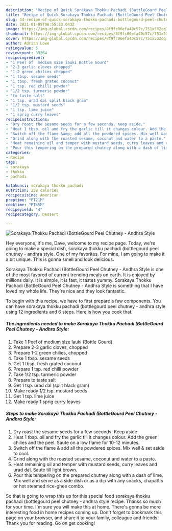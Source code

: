 ```yaml
---
description: "Recipe of Quick Sorakaya Thokku Pachadi (BottleGourd Peel Chutney - Andhra Style"
title: "Recipe of Quick Sorakaya Thokku Pachadi (BottleGourd Peel Chutney - Andhra Style"
slug: 44-recipe-of-quick-sorakaya-thokku-pachadi-bottlegourd-peel-chutney-andhra-style
date: 2021-01-05T06:55:33.043Z
image: https://img-global.cpcdn.com/recipes/8f9fc06efa40c57c/751x532cq70/sorakaya-thokku-pachadi-bottlegourd-peel-chutney-andhra-style-recipe-main-photo.jpg
thumbnail: https://img-global.cpcdn.com/recipes/8f9fc06efa40c57c/751x532cq70/sorakaya-thokku-pachadi-bottlegourd-peel-chutney-andhra-style-recipe-main-photo.jpg
cover: https://img-global.cpcdn.com/recipes/8f9fc06efa40c57c/751x532cq70/sorakaya-thokku-pachadi-bottlegourd-peel-chutney-andhra-style-recipe-main-photo.jpg
author: Adrian Lowe
ratingvalue: 5
reviewcount: 39264
recipeingredient:
- "1 Peel of  medium size lauki Bottle Gourd"
- "2-3 garlic cloves chopped"
- "1-2 green chilies chopped"
- "1 tbsp. sesame seeds"
- "1 tbsp. fresh grated coconut"
- "1 tsp. red chilli powder"
- "1/2 tsp. turmeric powder"
- "to taste salt"
- "1 tsp. urad dal split black gram"
- "1/2 tsp. mustard seeds"
- "1 tsp. lime juice"
- "1 sprig curry leaves"
recipeinstructions:
- "Dry roast the sesame seeds for a few seconds. Keep aside."
- "Heat 1 tbsp. oil and fry the garlic till it changes colour. Add the green chilies and the peel. Saute on a low flame for 10-12 minutes."
- "Switch off the flame &amp; add all the powdered spices. Mix well &amp; set aside to cool."
- "Grind along with the roasted sesame, coconut and water to a paste."
- "Heat remaining oil and temper with mustard seeds, curry leaves and urad dal. Saute till light brown."
- "Pour this tempering on the prepared chutney along with a dash of lime. Mix well and serve as a side dish or as a dip with any snacks, chapattis or hot steamed rice-ghee combo."
categories:
- Recipe
tags:
- sorakaya
- thokku
- pachadi

katakunci: sorakaya thokku pachadi 
nutrition: 258 calories
recipecuisine: American
preptime: "PT21M"
cooktime: "PT45M"
recipeyield: "4"
recipecategory: Dessert

---
```



![Sorakaya Thokku Pachadi (BottleGourd Peel Chutney - Andhra Style](https://img-global.cpcdn.com/recipes/8f9fc06efa40c57c/751x532cq70/sorakaya-thokku-pachadi-bottlegourd-peel-chutney-andhra-style-recipe-main-photo.jpg)

Hey everyone, it's me, Dave, welcome to my recipe page. Today, we're going to make a special dish, sorakaya thokku pachadi (bottlegourd peel chutney - andhra style. One of my favorites. For mine, I am going to make it a bit unique. This is gonna smell and look delicious.

Sorakaya Thokku Pachadi (BottleGourd Peel Chutney - Andhra Style is one of the most favored of current trending meals on earth. It is enjoyed by millions daily. It is simple, it is fast, it tastes yummy. Sorakaya Thokku Pachadi (BottleGourd Peel Chutney - Andhra Style is something that I have loved my whole life. They're nice and they look fantastic.




To begin with this recipe, we have to first prepare a few components. You can have sorakaya thokku pachadi (bottlegourd peel chutney - andhra style using 12 ingredients and 6 steps. Here is how you cook that.

<!--inarticleads1-->

##### The ingredients needed to make Sorakaya Thokku Pachadi (BottleGourd Peel Chutney - Andhra Style:

1. Take 1 Peel of  medium size lauki (Bottle Gourd)
1. Prepare 2-3 garlic cloves, chopped
1. Prepare 1-2 green chilies, chopped
1. Take 1 tbsp. sesame seeds
1. Get 1 tbsp. fresh grated coconut
1. Prepare 1 tsp. red chilli powder
1. Take 1/2 tsp. turmeric powder
1. Prepare to taste salt
1. Get 1 tsp. urad dal (split black gram)
1. Make ready 1/2 tsp. mustard seeds
1. Get 1 tsp. lime juice
1. Make ready 1 sprig curry leaves




<!--inarticleads2-->

##### Steps to make Sorakaya Thokku Pachadi (BottleGourd Peel Chutney - Andhra Style:

1. Dry roast the sesame seeds for a few seconds. Keep aside.
1. Heat 1 tbsp. oil and fry the garlic till it changes colour. Add the green chilies and the peel. Saute on a low flame for 10-12 minutes.
1. Switch off the flame &amp; add all the powdered spices. Mix well &amp; set aside to cool.
1. Grind along with the roasted sesame, coconut and water to a paste.
1. Heat remaining oil and temper with mustard seeds, curry leaves and urad dal. Saute till light brown.
1. Pour this tempering on the prepared chutney along with a dash of lime. Mix well and serve as a side dish or as a dip with any snacks, chapattis or hot steamed rice-ghee combo.




So that is going to wrap this up for this special food sorakaya thokku pachadi (bottlegourd peel chutney - andhra style recipe. Thanks so much for your time. I'm sure you will make this at home. There's gonna be more interesting food in home recipes coming up. Don't forget to bookmark this page on your browser, and share it to your family, colleague and friends. Thank you for reading. Go on get cooking!
